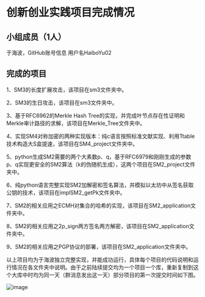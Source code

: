 # 创新创业实践项目完成情况
## 小组成员（1人）
于海波，GitHub账号信息 用户名HaiboYu02
## 完成的项目
1、SM3的长度扩展攻击，该项目在sm3文件夹中。

2、SM3的生日攻击，该项目在sm3文件夹中。

3、基于RFC6962的Merkle Hash Tree的实现，并完成叶节点存在性证明和Merkle审计路径的求解，该项目在Merkle_Tree文件夹中。

4、实现SM4对称加密的两种实现版本：纯c语言按照标准文献实现、利用Ttable技术构造大S盒提速，该项目在SM4_project文件夹中。

5、python生成SM2需要的两个大素数p、q，基于RFC6979和刚刚生成的参数p、q实现更安全的SM2算法（k的伪随机生成），这两个项目在SM2_project文件夹中。

6、纯python语言完整实现SM2加解密和签名算法，并模拟以太坊中从签名获取公钥的技术，该项目在implSM2_getPk文件夹中。

7、SM2的相关应用之ECMH对集合的哈希的实现，该项目在SM2_application文件夹中。

8、SM2的相关应用之2p_sign两方签名两方解密，该项目在SM2_application文件夹中。

9、SM2的相关应用之PGP协议的部署，该项目在SM2_application文件夹中。

以上项目均为于海波独立完整实现，并能成功运行，具体每个项目的代码说明和运行情况在各文件夹中说明。由于之前陆续提交均为一个项目一个库，重新复制到这个大库中时均为同一天（群消息发出这一天）部分项目的第一次提交时间如下图。

![image](https://github.com/HaiboYu02/img-storage/blob/main/time.png)
 
